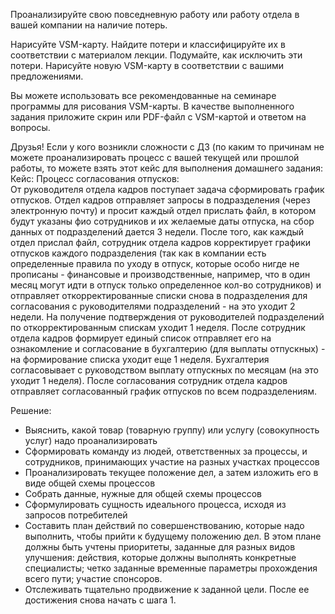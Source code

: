 Проанализируйте свою повседневную работу или работу отдела в вашей компании на наличие потерь.

Нарисуйте VSM-карту.
Найдите потери и классифицируйте их в соответствии с материалом лекции.
Подумайте, как исключить эти потери.
Нарисуйте новую VSM-карту в соответствии с вашими предложениями.

Вы можете использовать все рекомендованные на семинаре программы для рисования VSM-карты. В качестве выполненного задания приложите скрин или PDF-файл с VSM-картой и ответом на вопросы.

Друзья! Если у кого возникли сложности с ДЗ (по каким то причинам не можете проанализировать процесс с вашей текущей или прошлой работы, то можете взять этот кейс для выполнения домашнего задания:  
Кейс:
Процесс согласования отпусков:  
От руководителя отдела кадров поступает задача сформировать график отпусков. Отдел кадров отправляет запросы в подразделения (через электронную почту) и просит каждый отдел прислать файл, в котором будут указаны фио сотрудников и их желаемые даты отпуска, на сбор данных от подразделений дается 3 недели. После того, как каждый отдел прислал файл, сотрудник отдела кадров корректирует графики отпусков каждого подразделения (так как в компании есть определенные правила по уходу в отпуск, которые особо нигде не прописаны - финансовые и производственные, например, что в один месяц могут идти в отпуск только определенное кол-во сотрудников) и отправляет откорректированные списки снова в подразделения для согласования с руководителями подразделений - на это уходит 2 недели. На получение подтверждения от руководителей подразделений по откорректированным спискам уходит 1 неделя. После сотрудник отдела кадров формирует единый список отправляет его на ознакомление и согласование в бухгалтерию (для выплаты отпускных) - на формирование списка уходит еще 1 неделя. Бухгалтерия согласовывает с руководством выплату отпускных по месяцам (на это уходит 1 неделя). После согласования сотрудник отдела кадров отправляет согласованный график отпусков по всем подразделениям.

Решение:
- Выяснить, какой товар (товарную группу) или услугу (совокупность услуг) надо проанализировать  
- Сформировать команду из людей, ответственных за процессы, и сотрудников, принимающих участие на разных участках процессов  
- Проанализировать текущее положение дел, а затем изложить его в виде общей схемы процессов  
- Собрать данные, нужные для общей схемы процессов 
- Сформулировать сущность идеального процесса, исходя из запросов потребителей
- Составить план действий по совершенствованию, которые надо выполнить, чтобы прийти к будущему положению дел. В этом плане должны быть учтены приоритеты, заданные для разных видов улучшения: действия, которые должны выполнять конкретные специалисты; четко заданные временные параметры прохождения всего пути; участие спонсоров.
- Отслеживать тщательно продвижение к заданной цели. После ее достижения снова начать с шага 1.
